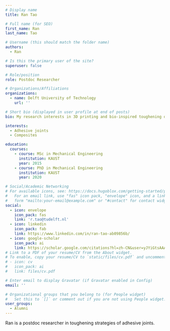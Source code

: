 ```yaml
---
# Display name
title: Ran Tao

# Full name (for SEO)
first_name: Ran
last_name: Tao

# Username (this should match the folder name)
authors:
  - Ran

# Is this the primary user of the site?
superuser: false

# Role/position
role: Postdoc Researcher

# Organizations/Affiliations
organizations:
  - name: Delft University of Technology
    url: ''

# Short bio (displayed in user profile at end of posts)
bio: My research interests in 3D printing and bio-inspired toughening designs.

interests:
  - Adhesive joints
  - Composites

education:
  courses:
    - course: MSc in Mechanical Engineering
      institution: KAUST
      year: 2015
    - course: PhD in Mechanical Engineering
      institution: KAUST
      year: 2020

# Social/Academic Networking
# For available icons, see: https://docs.hugoblox.com/getting-started/page-builder/#icons
#   For an email link, use "fas" icon pack, "envelope" icon, and a link in the
#   form "mailto:your-email@example.com" or "#contact" for contact widget.
social:
  - icon: envelope
    icon_pack: fas
    link: 'r.tao@tudelft.nl'
  - icon: linkedin
    icon_pack: fab
    link: https://www.linkedin.com/in/ran-tao-ab09856b/
  - icon: google-scholar
    icon_pack: ai
    link: https://scholar.google.com/citations?hl=zh-CN&user=yJYiGtsAAAAJ
# Link to a PDF of your resume/CV from the About widget.
# To enable, copy your resume/CV to `static/files/cv.pdf` and uncomment the lines below.
# - icon: cv
#   icon_pack: ai
#   link: files/cv.pdf

# Enter email to display Gravatar (if Gravatar enabled in Config)
email: ''

# Organizational groups that you belong to (for People widget)
#   Set this to `[]` or comment out if you are not using People widget.
user_groups:
  - Alumni
---
```


Ran is a postdoc researcher in toughening strategies of adhesive joints.
